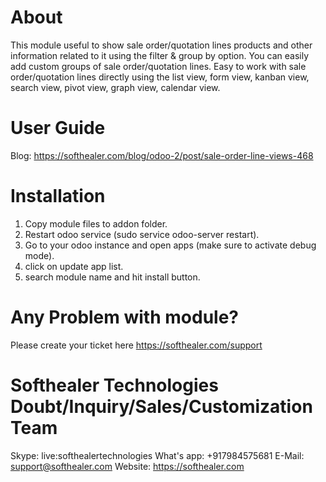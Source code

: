 About
============
This module useful to show sale order/quotation lines products and other information related to it using the filter & group by option. You can easily add custom groups of sale order/quotation lines. Easy to work with sale order/quotation lines directly using the list view, form view, kanban view, search view, pivot view, graph view, calendar view.



User Guide
============
Blog: https://softhealer.com/blog/odoo-2/post/sale-order-line-views-468


Installation
============
1) Copy module files to addon folder.
2) Restart odoo service (sudo service odoo-server restart).
3) Go to your odoo instance and open apps (make sure to activate debug mode).
4) click on update app list.
5) search module name and hit install button.

Any Problem with module?
=====================================
Please create your ticket here https://softhealer.com/support

Softhealer Technologies Doubt/Inquiry/Sales/Customization Team
=====================================
Skype: live:softhealertechnologies
What's app: +917984575681
E-Mail: support@softhealer.com
Website: https://softhealer.com
